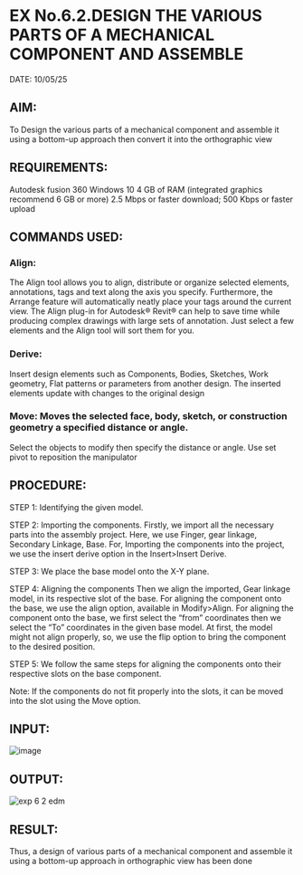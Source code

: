 # EX No.6.2.DESIGN THE VARIOUS PARTS OF A MECHANICAL COMPONENT AND ASSEMBLE
DATE: 10/05/25
## AIM:
To Design the various parts of a mechanical component and assemble it using a bottom-up approach then convert it into the orthographic view

## REQUIREMENTS:
Autodesk fusion 360
Windows 10
4 GB of RAM (integrated graphics recommend 6 GB or more)
2.5 Mbps or faster download; 500 Kbps or faster upload
## COMMANDS USED:
### Align:
The Align tool allows you to align, distribute or organize selected elements, annotations, tags and text along the axis you specify. Furthermore, the Arrange feature will automatically neatly place your tags around the current view. The Align plug-in for Autodesk® Revit® can help to save time while producing complex drawings with large sets of annotation. Just select a few elements and the Align tool will sort them for you.

### Derive:
Insert design elements such as Components, Bodies, Sketches, Work geometry, Flat patterns or parameters from another design. The inserted elements update with changes to the original design

### Move: Moves the selected face, body, sketch, or construction geometry a specified distance or angle.
Select the objects to modify then specify the distance or angle. Use set pivot to reposition the manipulator

## PROCEDURE:
STEP 1:
Identifying the given model.

STEP 2: Importing the components.
Firstly, we import all the necessary parts into the assembly project. Here, we use Finger, gear linkage, Secondary Linkage, Base. For, Importing the components into the project, we use the insert derive option in the Insert>Insert Derive.

STEP 3:
We place the base model onto the X-Y plane.

STEP 4: Aligning the components
Then we align the imported, Gear linkage model, in its respective slot of the base. For aligning the component onto the base, we use the align option, available in Modify>Align. For aligning the component onto the base, we first select the “from” coordinates then we select the “To” coordinates in the given base model. At first, the model might not align properly, so, we use the flip option to bring the component to the desired position.

STEP 5:
We follow the same steps for aligning the components onto their respective slots on the base component.

Note:
If the components do not fit properly into the slots, it can be moved into the slot using the Move option.

## INPUT:

![image](https://github.com/user-attachments/assets/b55ddec5-a877-4119-a539-0e892cc6d7ca)


## OUTPUT:

![exp 6 2 edm](https://github.com/user-attachments/assets/7b09c080-9367-4189-8509-2f8d4d2f0cd2)

## RESULT:
Thus, a design of various parts of a mechanical component and assemble it using a bottom-up approach in orthographic view has been done

